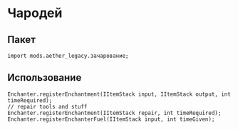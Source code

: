 # Чародей

## Пакет

```zenscript
import mods.aether_legacy.зачарование;
```
## Использование

```zenscript
Enchanter.registerEnchantment(IItemStack input, IItemStack output, int timeRequired);
// repair tools and stuff
Enchanter.registerEnchantment(IItemStack repair, int timeRequired);
Enchanter.registerEnchanterFuel(IItemStack input, int timeGiven);
```